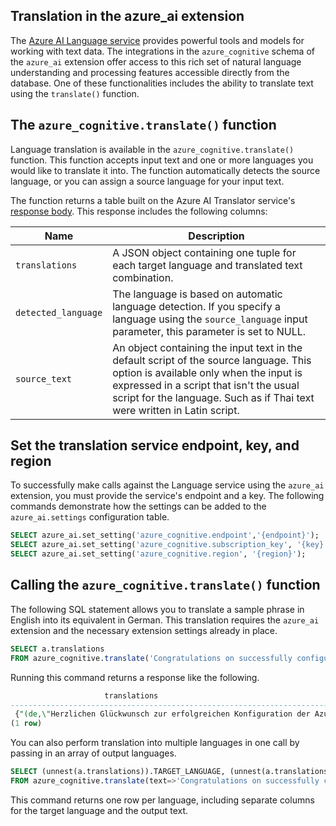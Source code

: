 

## Translation in the azure_ai extension

The [Azure AI Language service](/azure/ai-services/language-service/overview) provides powerful tools and models for working with text data. The integrations in the `azure_cognitive` schema of the `azure_ai` extension offer access to this rich set of natural language understanding and processing features accessible directly from the database. One of these functionalities includes the ability to translate text using the `translate()` function.

## The `azure_cognitive.translate()` function

Language translation is available in the `azure_cognitive.translate()` function. This function accepts input text and one or more languages you would like to translate it into. The function automatically detects the source language, or you can assign a source language for your input text.

The function returns a table built on the Azure AI Translator service's [response body](/azure/ai-services/translator/reference/v3-0-translate#response-body). This response includes the following columns:

| Name | Description |
| ---- | ----------- |
| `translations` | A JSON object containing one tuple for each target language and translated text combination. |
| `detected_language` | The language is based on automatic language detection. If you specify a language using the `source_language` input parameter, this parameter is set to NULL. |
| `source_text` | An object containing the input text in the default script of the source language. This option is available only when the input is expressed in a script that isn't the usual script for the language. Such as if Thai text were written in Latin script. |

## Set the translation service endpoint, key, and region

To successfully make calls against the Language service using the `azure_ai` extension, you must provide the service's endpoint and a key. The following commands demonstrate how the settings can be added to the `azure_ai.settings` configuration table.

```sql
SELECT azure_ai.set_setting('azure_cognitive.endpoint','{endpoint}');
SELECT azure_ai.set_setting('azure_cognitive.subscription_key', '{key}');
SELECT azure_ai.set_setting('azure_cognitive.region', '{region}');
```

## Calling the `azure_cognitive.translate()` function

The following SQL statement allows you to translate a sample phrase in English into its equivalent in German. This translation requires the `azure_ai` extension and the necessary extension settings already in place.

```sql
SELECT a.translations
FROM azure_cognitive.translate('Congratulations on successfully configuring Azure AI Translation!', 'de') a;
```

Running this command returns a response like the following.

```sql
                     translations                     
------------------------------------------------------------------------------------------------
 {"(de,\"Herzlichen Glückwunsch zur erfolgreichen Konfiguration der Azure AI-Übersetzung!\",)"}
(1 row)

```

You can also perform translation into multiple languages in one call by passing in an array of output languages.

```sql
SELECT (unnest(a.translations)).TARGET_LANGUAGE, (unnest(a.translations)).TEXT
FROM azure_cognitive.translate(text=>'Congratulations on successfully configuring Azure AI Translation!', target_language=>array['de', 'fr']) a;
```

This command returns one row per language, including separate columns for the target language and the output text.
